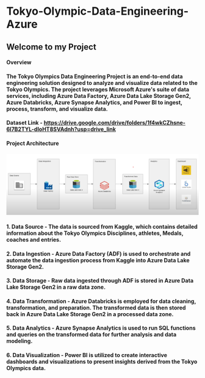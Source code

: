 # Tokyo-Olympic-Data-Engineering-Azure

## Welcome to my Project

#### Overview
#### The Tokyo Olympics Data Engineering Project is an end-to-end data engineering solution designed to analyze and visualize data related to the Tokyo Olympics. The project leverages Microsoft Azure's suite of data services, including Azure Data Factory, Azure Data Lake Storage Gen2, Azure Databricks, Azure Synapse Analytics, and Power BI to ingest, process, transform, and visualize data.

#### Dataset Link - https://drive.google.com/drive/folders/1f4wkCZhsne-6l7B2TYL-dIoHT8SVAdnh?usp=drive_link

#### Project Architecture

![alt text](image.png)

#### 1. Data Source - The data is sourced from Kaggle, which contains detailed information about the Tokyo Olympics Disciplines, athletes, Medals, coaches and entries.
#### 2. Data Ingestion - Azure Data Factory (ADF) is used to orchestrate and automate the data ingestion process from Kaggle into Azure Data Lake Storage Gen2.
#### 3. Data Storage - Raw data ingested through ADF is stored in Azure Data Lake Storage Gen2 in a raw data zone.
#### 4. Data Transformation - Azure Databricks is employed for data cleaning, transformation, and preparation. The transformed data is then stored back in Azure Data Lake Storage Gen2 in a processed data zone.
#### 5. Data Analytics - Azure Synapse Analytics is used to run SQL functions and queries on the transformed data for further analysis and data modeling.
#### 6. Data Visualization - Power BI is utilized to create interactive dashboards and visualizations to present insights derived from the Tokyo Olympics data.